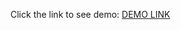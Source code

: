 Click the link to see demo: <a href="https://romanfedusevych.github.io/TestTask-Animation/">DEMO LINK</a>
